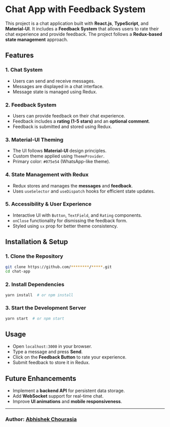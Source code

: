 # Chat App with Feedback System

This project is a chat application built with **React.js**, **TypeScript**, and **Material-UI**. It includes a **Feedback System** that allows users to rate their chat experience and provide feedback. The project follows a **Redux-based state management** approach.

## Features

### 1. **Chat System**

- Users can send and receive messages.
- Messages are displayed in a chat interface.
- Message state is managed using Redux.

### 2. **Feedback System**

- Users can provide feedback on their chat experience.
- Feedback includes a **rating (1-5 stars)** and an **optional comment**.
- Feedback is submitted and stored using Redux.

### 3. **Material-UI Theming**

- The UI follows **Material-UI** design principles.
- Custom theme applied using `ThemeProvider`.
- Primary color: `#075e54` (WhatsApp-like theme).

### 4. **State Management with Redux**

- Redux stores and manages the **messages** and **feedback**.
- Uses `useSelector` and `useDispatch` hooks for efficient state updates.

### 5. **Accessibility & User Experience**

- Interactive UI with `Button`, `TextField`, and `Rating` components.
- `onClose` functionality for dismissing the feedback form.
- Styled using `sx` prop for better theme consistency.


## Installation & Setup

### **1. Clone the Repository**

```sh
git clone https://github.com/********/*****.git
cd chat-app
```

### **2. Install Dependencies**

```sh
yarn install  # or npm install
```

### **3. Start the Development Server**

```sh
yarn start  # or npm start
```

## Usage

- Open `localhost:3000` in your browser.
- Type a message and press **Send**.
- Click on the **Feedback Button** to rate your experience.
- Submit feedback to store it in Redux.

## Future Enhancements

- Implement a **backend API** for persistent data storage.
- Add **WebSocket** support for real-time chat.
- Improve **UI animations** and **mobile responsiveness**.

---

### **Author**: [Abhishek Chourasia](https://www.linkedin.com/in/abhichourasia/)

